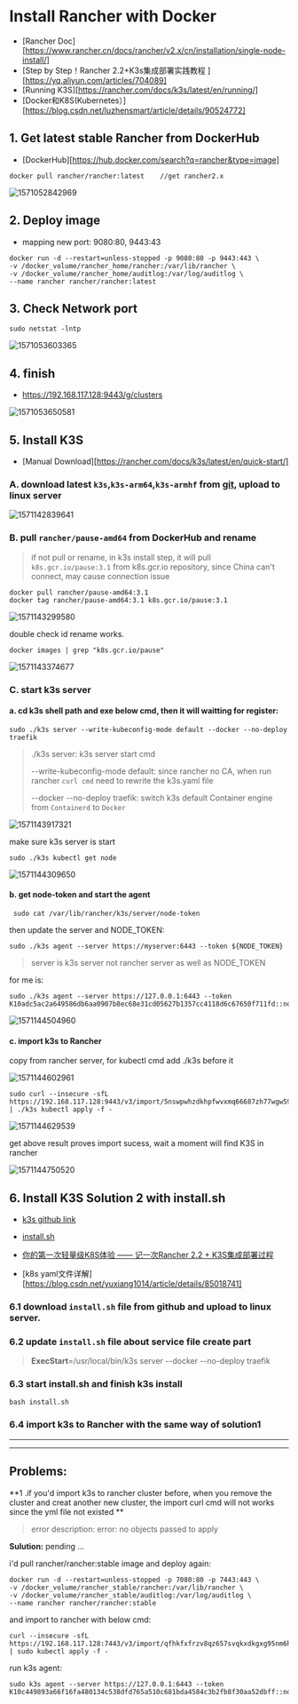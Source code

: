 # 										Install Rancher with Docker

- [Rancher Doc][https://www.rancher.cn/docs/rancher/v2.x/cn/installation/single-node-install/]
- [Step by Step！Rancher 2.2+K3s集成部署实践教程 ][https://yq.aliyun.com/articles/704089]
- [Running K3S][https://rancher.com/docs/k3s/latest/en/running/]
- [Docker和K8S(Kubernetes）][https://blog.csdn.net/luzhensmart/article/details/90524772]

## 1. Get latest stable Rancher from DockerHub

- [DockerHub][https://hub.docker.com/search?q=rancher&type=image]

```linux
docker pull rancher/rancher:latest    //get rancher2.x
```

![1571052842969](D:\Typora\MKDFiles\media\1571052842969.png)

## 2. Deploy image

- mapping new port: 9080:80, 9443:43

```linux
docker run -d --restart=unless-stopped -p 9080:80 -p 9443:443 \
-v /docker_volume/rancher_home/rancher:/var/lib/rancher \
-v /docker_volume/rancher_home/auditlog:/var/log/auditlog \
--name rancher rancher/rancher:latest
```

## 3. Check Network port

```linux
sudo netstat -lntp
```

![1571053603365](D:\Typora\MKDFiles\media\1571053603365.png)

## 4. finish

- https://192.168.117.128:9443/g/clusters

![1571053650581](D:\Typora\MKDFiles\media\1571053650581.png)

## 5. Install K3S

- [Manual Download][https://rancher.com/docs/k3s/latest/en/quick-start/]

### A. download latest `k3s`,`k3s-arm64`,`k3s-armhf` from [git](https://github.com/rancher/k3s/releases/tag/v0.9.1), upload to linux server

![1571142839641](D:\Typora\MKDFiles\media\1571142839641.png)

### B. pull  `rancher/pause-amd64` from DockerHub and rename

> if not pull or rename, in k3s install step, it will pull `k8s.gcr.io/pause:3.1` from k8s.gcr.io repository, since China can't connect, may cause connection issue

```linux
docker pull rancher/pause-amd64:3.1
docker tag rancher/pause-amd64:3.1 k8s.gcr.io/pause:3.1
```

![1571143299580](D:\Typora\MKDFiles\media\1571143299580.png)

double check id rename works.

```linux
docker images | grep "k8s.gcr.io/pause"
```

![1571143374677](D:\Typora\MKDFiles\media\1571143374677.png)

### C. start k3s server

#### a. cd k3s shell path and exe below cmd, then it will waitting for register:

```linux
sudo ./k3s server --write-kubeconfig-mode default --docker --no-deploy traefik
```

>./k3s server: k3s server start cmd
>
>--write-kubeconfig-mode default: since rancher no CA, when run rancher `curl cmd` need to rewrite the 															 k3s.yaml file 
>
>--docker --no-deploy traefik: switch k3s default Container engine from  `Containerd`  to `Docker`

![1571143917321](D:\Typora\MKDFiles\media\1571143917321.png)

make sure k3s server is start

```linux
sudo ./k3s kubectl get node
```

![1571144309650](D:\Typora\MKDFiles\media\1571144309650.png)

#### b. get node-token and start the agent

```linux
 sudo cat /var/lib/rancher/k3s/server/node-token
```

then update the server and NODE_TOKEN:

```linux
sudo ./k3s agent --server https://myserver:6443 --token ${NODE_TOKEN}
```

> server is k3s server not rancher server as well as NODE_TOKEN

for me is:

```linux
sudo ./k3s agent --server https://127.0.0.1:6443 --token K10adc5ac2a649586db6aa0907b8ec68e31cd05627b1357cc4118d6c67650f711fd::node:344c91765000e7f9cdb1e395411da9a3
```

![1571144504960](D:\Typora\MKDFiles\media\1571144504960.png)

#### c. import k3s to Rancher

copy from rancher server, for kubectl cmd add ./k3s before it

![1571144602961](D:\Typora\MKDFiles\media\1571144602961.png)

```linux
sudo curl --insecure -sfL https://192.168.117.128:9443/v3/import/5nswpwhzdkhpfwvxmq66687zh77wgw59g47r5m56nzf4mwgfbjfrgd.yaml | ./k3s kubectl apply -f -
```

![1571144629539](D:\Typora\MKDFiles\media\1571144629539.png)

get above result proves import sucess, wait a moment will find K3S in rancher

![1571144750520](D:\Typora\MKDFiles\media\1571144750520.png)



## 6. Install K3S Solution 2 with install.sh

- [k3s github link](https://github.com/rancher/k3s)

-  [install.sh](..\files\install.sh) 
- [ 你的第一次轻量级K8S体验 —— 记一次Rancher 2.2 + K3S集成部署过程 ](https://yq.aliyun.com/articles/704089)
- [k8s yaml文件详解][https://blog.csdn.net/yuxiang1014/article/details/85018741]

### 6.1 download `install.sh` file from github and upload to linux server.

### 6.2 update `install.sh` file about service file create part

>  **ExecStart**=/usr/local/bin/k3s server --docker --no-deploy traefik

### 6.3 start install.sh and finish k3s install

```linux
bash install.sh
```

### 6.4 import k3s to Rancher with the same way of solution1

---

---

## Problems:

**1 .if you'd import k3s to rancher cluster before, when you remove the cluster and creat another new cluster, the import curl cmd will not works since the yml file not existed **

> error description: error: no objects passed to apply

**Sulution:**  pending ...

i'd pull rancher/rancher:stable image and deploy again:

```linux
docker run -d --restart=unless-stopped -p 7080:80 -p 7443:443 \
-v /docker_volume/rancher_stable/rancher:/var/lib/rancher \
-v /docker_volume/rancher_stable/auditlog:/var/log/auditlog \
--name rancher rancher/rancher:stable
```

and import to rancher with below cmd:

```linux
curl --insecure -sfL https://192.168.117.128:7443/v3/import/qfhkfxfrzv8qz657svqkxdkgxg95nm6htfpn2mz4l5ntg8j244t2sx.yaml | sudo kubectl apply -f -
```

run k3s agent:

```linux
sudo k3s agent --server https://127.0.0.1:6443 --token K10c449893a66f16fa480134c538dfd765a510c681bda4584c3b2fb8f30aa52dbff::node:a01478a06dd51450b176d4e4ae6e0bec
```

